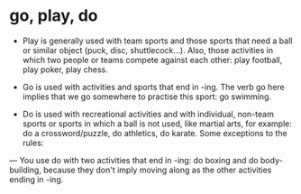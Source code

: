 # go, play, do

- Play is generally used with team sports and those sports that need a ball or similar object (puck, disc, shuttlecock...). Also, those activities in which two people or teams compete against each other: play football, play poker, play chess.  

- Go is used with activities and sports that end in -ing. The verb go here implies that we go somewhere to practise this sport: go swimming.
   
- Do is used with recreational activities and with individual, non-team sports or sports in which a ball is not used, like martial arts, for example: do a crossword/puzzle, do athletics, do karate.
Some exceptions to the rules:

— You use do with two activities that end in -ing: do boxing and do body-building, because they don't imply moving along as the other activities ending in -ing.